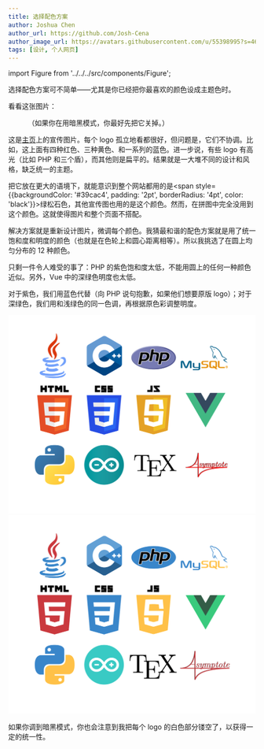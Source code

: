 ```yaml
---
title: 选择配色方案
author: Joshua Chen
author_url: https://github.com/Josh-Cena
author_image_url: https://avatars.githubusercontent.com/u/55398995?s=460&u=88dc0dcb0691877524dd8739db9fde7ed4fa9721&v=4
tags: [设计, 个人网页]
---
```


import Figure from '../../../src/components/Figure';

选择配色方案可不简单——尤其是你已经把你最喜欢的颜色设成主题色时。

<!-- truncate -->

看看这张图片：

<Figure src="/zh-Hans/img/frontpage/feature1-original.svg">（如果你在用暗黑模式，你最好先把它关掉。）</Figure>

这是[主页](/)上的宣传图片。每个 logo 孤立地看都很好，但问题是，它们不协调。比如，这上面有四种红色、三种黄色、和一系列的蓝色。进一步说，有些 logo 有高光（比如 PHP 和三个盾），而其他则是扁平的。结果就是一大堆不同的设计和风格，缺乏统一的主题。

把它放在更大的语境下，就能意识到整个网站都用的是<span style={{backgroundColor: '#39cac4', padding: '2pt', borderRadius: '4pt', color: 'black'}}>绿松石色</span>，其他宣传图也用的是这个颜色。然而，在拼图中完全没用到这个颜色。这就使得图片和整个页面不搭配。

解决方案就是重新设计图片，微调每个颜色。我猜最和谐的配色方案就是用了统一饱和度和明度的颜色（也就是在色轮上和圆心距离相等）。所以我挑选了在圆上均匀分布的 12 种颜色。

<Figure src="/zh-Hans/img/blog/2021-3-15/Color.svg"></Figure>

只剩一件令人难受的事了：PHP 的紫色饱和度太低，不能用圆上的任何一种颜色近似。另外，Vue 中的深绿色明度也太低。

对于紫色，我们用蓝色代替（向 PHP 说句抱歉，如果他们想要原版 logo）；对于深绿色，我们用和浅绿色的同一色调，再根据原色彩调整明度。

<div style={{textAlign: 'center'}}>
<img src="/zh-Hans/img/frontpage/feature1-original.svg" style={{margin: '-30px', maxWidth: '400px'}}></img>
<img src="/zh-Hans/img/frontpage/feature1.svg" style={{margin: '-30px', maxWidth: '400px'}}></img>
</div>

如果你调到暗黑模式，你也会注意到我把每个 logo 的白色部分镂空了，以获得一定的统一性。

